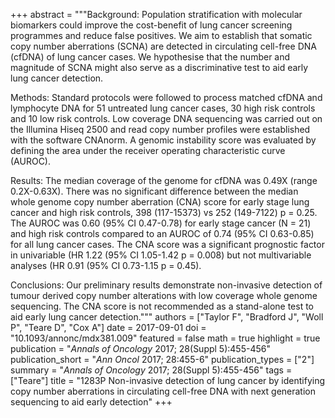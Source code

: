 +++
abstract = """Background: Population stratification with molecular biomarkers could improve the cost-benefit of lung cancer screening programmes and reduce false positives. We aim to establish that somatic copy number aberrations (SCNA) are detected in circulating cell-free DNA (cfDNA) of lung cancer cases. We hypothesise that the number and magnitude of SCNA might also serve as a discriminative test to aid early lung cancer detection.

Methods: Standard protocols were followed to process matched cfDNA and lymphocyte DNA for 51 untreated lung cancer cases, 30 high risk controls and 10 low risk controls. Low coverage DNA sequencing was carried out on the Illumina Hiseq 2500 and read copy number profiles were established with the software CNAnorm. A genomic instability score was evaluated by defining the area under the receiver operating characteristic curve (AUROC).

Results: The median coverage of the genome for cfDNA was 0.49X (range 0.2X-0.63X). There was no significant difference between the median whole genome copy number aberration (CNA) score for early stage lung cancer and high risk controls, 398 (117-15373) vs 252 (149-7122) p = 0.25. The AUROC was 0.60 (95% CI 0.47-0.78) for early stage cancer (N = 21) and high risk controls compared to an AUROC of 0.74 (95% CI 0.63-0.85) for all lung cancer cases. The CNA score was a significant prognostic factor in univariable (HR 1.22 (95% CI 1.05-1.42 p = 0.008) but not multivariable analyses (HR 0.91 (95% CI 0.73-1.15 p = 0.45).

Conclusions: Our preliminary results demonstrate non-invasive detection of tumour derived copy number alterations with low coverage whole genome sequencing. The CNA score is not recommended as a stand-alone test to aid early lung cancer detection."""
authors = ["Taylor F", "Bradford J", "Woll P", "Teare D", "Cox A"]
date = 2017-09-01
doi = "10.1093/annonc/mdx381.009"
featured = false
math = true
highlight = true
publication = "*Annals of Oncology* 2017; 28(Suppl 5):455-456"
publication_short = "*Ann Oncol* 2017; 28:455-6"
publication_types = ["2"]
summary = "*Annals of Oncology* 2017; 28(Suppl 5):455-456"
tags = ["Teare"]
title = "1283P Non-invasive detection of lung cancer by identifying copy number aberrations in circulating cell-free DNA with next generation sequencing to aid early detection"
+++
